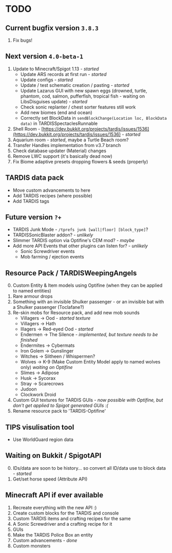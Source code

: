# TODO

## Current bugfix version `3.8.3`
1. Fix bugs!

## Next version `4.0-beta-1`
1. Update to Minecraft/Spigot 1.13 - _started_
   * Update ARS records at first run - _started_
   * Update configs - _started_
   * Update / test schematic creation / pasting - _started_
   * Update Lazarus GUI with new spawn eggs (drowned, turtle, phantom, cod, salmon, pufferfish, tropical fish - waiting on LibsDisguises update) - _started_
   * Check sonic replanter / chest sorter features still work
   * Add new biomes (end and ocean)
   * Correctly set BlockData in `sendBlockChange(Location loc, BlockData data)` in TARDISSpectaclesRunnable
2. Shell Room - [https://dev.bukkit.org/projects/tardis/issues/1536](https://dev.bukkit.org/projects/tardis/issues/1536) - _started_
3. Aquarium room - _started_, maybe a Turtle Beach room?
4. Transfer Handles implementation from v3.7 branch
5. Check database updater (Material) changes
6. Remove LWC support (it's basically dead now)
7. Fix Biome adaptive presets dropping flowers & seeds (properly)

## TARDIS data pack
* Move custom advancements to here
* Add TARDIS recipes (where possible)
* Add TARDIS tags

## Future version `?+`
* TARDIS Junk Mode - `/tprefs junk [wall|floor] [block_type]`?
* TARDISSonicBlaster addon? - _unlikely_
* Slimmer TARDIS option via Optifine's CEM mod? - _maybe_
* Add more API Events that other plugins can listen for? - _unlikely_
   * Sonic Screwdriver events
   * Mob farming / ejection events

## Resource Pack / TARDISWeepingAngels
0. Custom Entity & Item models using Optifine (when they can be applied to named entities)
1. Rare armour drops
2. Something with an invisible Shulker passenger - or an invisible bat with a Shulker passenger (Toclafane?)
3. Re-skin mobs for Resource pack, and add new mob sounds
   * Villagers -> Ood - _started texture_
   * Villagers -> Hath
   * Illagers -> Red-eyed Ood - _started_
   * Endermen -> The Silence - _implemented, but texture needs to be finished_
   * Endermites -> Cybermats
   * Iron Golem -> Gunslinger
   * Witches -> Slitheen / Whispermen?
   * Wolves -> K-9 (Make Custom Entity Model apply to named wolves only) _waiting on Optifine_
   * Slimes -> Adipose
   * Husk -> Sycorax
   * Stray -> Scarecrows
   * Judoon
   * Clockwork Droid
4. Custom GUI textures for TARDIS GUIs - _now possible with Optifine, but don't get applied to Spigot generated GUIs :(_
5. Rename resource pack to 'TARDIS-Optifine'
 
## TIPS visulisation tool
* Use WorldGuard region data

## Waiting on Bukkit / SpigotAPI
0. IDs/data are soon to be history... so convert all ID/data use to block data - _started_ 
1. Get/set horse speed (Attribute API)

## Minecraft API if ever available
1. Recreate everything with the new API :)
2. Create custom blocks for the TARDIS and console
3. Custom TARDIS items and crafting recipes for the same
4. A Sonic Screwdriver and a crafting recipe for it
5. GUIs
6. Make the TARDIS Police Box an entity
7. Custom advancements - _done_
8. Custom monsters

